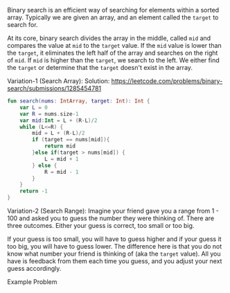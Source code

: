 Binary search is an efficient way of searching for elements within a sorted array. Typically we are given an array, and an element called the `target` to search for.

At its core, binary search divides the array in the middle, called `mid` and compares the value at `mid` to the `target` value. If the `mid` value is lower than the `target`, it eliminates the left half of the array and searches on the right of `mid`. If `mid` is higher than the `target`, we search to the left. We either find the `target` or determine that the `target` doesn't exist in the array.

Variation-1 (Search Array):
Solution: https://leetcode.com/problems/binary-search/submissions/1285454781

```kotlin
fun search(nums: IntArray, target: Int): Int { 
	var L = 0
	var R = nums.size-1 
	var mid:Int = L + (R-L)/2 
	while (L<=R) { 
		mid = L + (R-L)/2
		if (target == nums[mid]){ 
			return mid 
		}else if(target > nums[mid]) { 
			L = mid + 1 
		} else {
			R = mid - 1 
		} 
	} 
	return -1 
}
```

Variation-2 (Search Range):
Imagine your friend gave you a range from 1 - 100 and asked you to guess the number they were thinking of. There are three outcomes. Either your guess is correct, too small or too big.

If your guess is too small, you will have to guess higher and if your guess it too big, you will have to guess lower. The difference here is that you do not know what number your friend is thinking of (aka the `target` value). All you have is feedback from them each time you guess, and you adjust your next guess accordingly.

Example Problem